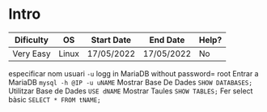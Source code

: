 # Intro
| Dificulty | OS | Start Date | End Date | Help? |
|---|---|---|---|---|
| Very Easy | Linux | 17/05/2022 | 17/05/2022 | No |

especificar nom usuari `-u`
logg in MariaDB without password= root
Entrar a MariaDB `mysql -h @IP -u uNAME`
Mostrar Base De Dades `SHOW DATABASES;`
Utilitzar Base de Dades `USE dNAME`
Mostrar Taules `SHOW TABLES;`
Fer select bàsic `SELECT * FROM tNAME;`